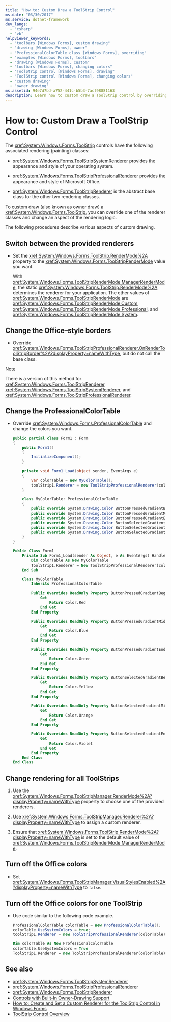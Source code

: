 ```yaml
---
title: "How to: Custom Draw a ToolStrip Control"
ms.date: "03/30/2017"
ms.service: dotnet-framework
dev_langs:
  - "csharp"
  - "vb"
helpviewer_keywords:
  - "toolbars [Windows Forms], custom drawing"
  - "drawing [Windows Forms], owner"
  - "ProfessionalColorTable class [Windows Forms], overriding"
  - "examples [Windows Forms], toolbars"
  - "drawing [Windows Forms], custom"
  - "toolbars [Windows Forms], changing colors"
  - "ToolStrip control [Windows Forms], drawing"
  - "ToolStrip control [Windows Forms], changing colors"
  - "custom drawing"
  - "owner drawing"
ms.assetid: 94e7d7bd-a752-441c-b5b3-7acf98881163
description: Learn how to custom draw a ToolStrip control by overriding one of the renderer classes and changing an aspect of the rendering logic.
---
```

# How to: Custom Draw a ToolStrip Control

The <xref:System.Windows.Forms.ToolStrip> controls have the following associated rendering (painting) classes:

- <xref:System.Windows.Forms.ToolStripSystemRenderer> provides the appearance and style of your operating system.

- <xref:System.Windows.Forms.ToolStripProfessionalRenderer> provides the appearance and style of Microsoft Office.

- <xref:System.Windows.Forms.ToolStripRenderer> is the abstract base class for the other two rendering classes.

To custom draw (also known as owner draw) a <xref:System.Windows.Forms.ToolStrip>, you can override one of the renderer classes and change an aspect of the rendering logic.

The following procedures describe various aspects of custom drawing.

## Switch between the provided renderers

- Set the <xref:System.Windows.Forms.ToolStrip.RenderMode%2A> property to the <xref:System.Windows.Forms.ToolStripRenderMode> value you want.

     With <xref:System.Windows.Forms.ToolStripRenderMode.ManagerRenderMode>, the static <xref:System.Windows.Forms.ToolStrip.RenderMode%2A> determines the renderer for your application. The other values of <xref:System.Windows.Forms.ToolStripRenderMode> are <xref:System.Windows.Forms.ToolStripRenderMode.Custom>, <xref:System.Windows.Forms.ToolStripRenderMode.Professional>, and <xref:System.Windows.Forms.ToolStripRenderMode.System>.

## Change the Office–style borders

- Override <xref:System.Windows.Forms.ToolStripProfessionalRenderer.OnRenderToolStripBorder%2A?displayProperty=nameWithType>, but do not call the base class.

> [!NOTE]
> There is a version of this method for <xref:System.Windows.Forms.ToolStripRenderer>, <xref:System.Windows.Forms.ToolStripSystemRenderer>, and <xref:System.Windows.Forms.ToolStripProfessionalRenderer>.

## Change the ProfessionalColorTable

- Override <xref:System.Windows.Forms.ProfessionalColorTable> and change the colors you want.

  ```csharp
  public partial class Form1 : Form
  {
      public Form1()
      {
          InitializeComponent();
      }

      private void Form1_Load(object sender, EventArgs e)
      {
          var colorTable = new MyColorTable();
          toolStrip1.Renderer = new ToolStripProfessionalRenderer(colorTable);
      }

      class MyColorTable: ProfessionalColorTable
      {
          public override System.Drawing.Color ButtonPressedGradientBegin => Color.Red;
          public override System.Drawing.Color ButtonPressedGradientMiddle => Color.Blue;
          public override System.Drawing.Color ButtonPressedGradientEnd => Color.Green;
          public override System.Drawing.Color ButtonSelectedGradientBegin => Color.Yellow;
          public override System.Drawing.Color ButtonSelectedGradientMiddle => Color.Orange;
          public override System.Drawing.Color ButtonSelectedGradientEnd => Color.Violet;
      }
  }
  ```

  ```vb
  Public Class Form1
      Private Sub Form1_Load(sender As Object, e As EventArgs) Handles MyBase.Load
          Dim colorTable As New MyColorTable
          ToolStrip1.Renderer = New ToolStripProfessionalRenderer(colorTable)
      End Sub

      Class MyColorTable
          Inherits ProfessionalColorTable

          Public Overrides ReadOnly Property ButtonPressedGradientBegin() As System.Drawing.Color
              Get
                  Return Color.Red
              End Get
          End Property

          Public Overrides ReadOnly Property ButtonPressedGradientMiddle() As System.Drawing.Color
              Get
                  Return Color.Blue
              End Get
          End Property

          Public Overrides ReadOnly Property ButtonPressedGradientEnd() As System.Drawing.Color
              Get
                  Return Color.Green
              End Get
          End Property

          Public Overrides ReadOnly Property ButtonSelectedGradientBegin() As System.Drawing.Color
              Get
                  Return Color.Yellow
              End Get
          End Property

          Public Overrides ReadOnly Property ButtonSelectedGradientMiddle() As System.Drawing.Color
              Get
                  Return Color.Orange
              End Get
          End Property

          Public Overrides ReadOnly Property ButtonSelectedGradientEnd() As System.Drawing.Color
              Get
                  Return Color.Violet
              End Get
          End Property
      End Class
  End Class
  ```

## Change rendering for all ToolStrips

1. Use the <xref:System.Windows.Forms.ToolStripManager.RenderMode%2A?displayProperty=nameWithType> property to choose one of the provided renderers.

2. Use <xref:System.Windows.Forms.ToolStripManager.Renderer%2A?displayProperty=nameWithType> to assign a custom renderer.

3. Ensure that <xref:System.Windows.Forms.ToolStrip.RenderMode%2A?displayProperty=nameWithType> is set to the default value of <xref:System.Windows.Forms.ToolStripRenderMode.ManagerRenderMode>.

## Turn off the Office colors

- Set <xref:System.Windows.Forms.ToolStripManager.VisualStylesEnabled%2A?displayProperty=nameWithType> to `false`.

## Turn off the Office colors for one ToolStrip

- Use code similar to the following code example.

  ```csharp
  ProfessionalColorTable colorTable = new ProfessionalColorTable();
  colorTable.UseSystemColors = true;
  toolStrip1.Renderer = new ToolStripProfessionalRenderer(colorTable);
  ```

  ```vb
  Dim colorTable As New ProfessionalColorTable
  colorTable.UseSystemColors = True
  ToolStrip1.Renderer = new ToolStripProfessionalRenderer(colorTable)
  ```

## See also

- <xref:System.Windows.Forms.ToolStripSystemRenderer>
- <xref:System.Windows.Forms.ToolStripProfessionalRenderer>
- <xref:System.Windows.Forms.ToolStripRenderer>
- [Controls with Built-In Owner-Drawing Support](controls-with-built-in-owner-drawing-support.md)
- [How to: Create and Set a Custom Renderer for the ToolStrip Control in Windows Forms](create-and-set-a-custom-renderer-for-the-toolstrip-control-in-wf.md)
- [ToolStrip Control Overview](toolstrip-control-overview-windows-forms.md)
